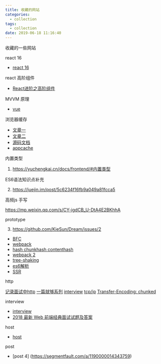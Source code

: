 ```yaml
---
title: 收藏的网站
categories:
  - collection
tags:
  - collection
date: 2019-06-18 11:16:40
---
```

收藏的一些网站

<!--more -->

react 16

* [react 16](https://segmentfault.com/a/1190000017321982)

react 高阶组件

* [React进阶之高阶组件](https://www.cnblogs.com/libin-1/p/7087605.html)

MVVM 原理

* [vue](https://juejin.im/entry/5923973da22b9d005893805a)

浏览器缓存

* [文章一](https://www.cnblogs.com/slly/p/6732749.html)
* [文章二](http://caibaojian.com/http-cache-2.html)
* [源码文档](https://www.cnblogs.com/etoah/p/5579622.html)
* [appcache](https://blog.csdn.net/liqinghua1653/article/details/31387761)

内置类型

1. https://yuchengkai.cn/docs/frontend/#内置类型

ES6语法知识点补充

2. https://juejin.im/post/5c6234f16fb9a049a81fcca5

高频js 手写

https://mp.weixin.qq.com/s/CY-igdCB_U-DtA4E2BKhhA

prototype

3. https://github.com/KieSun/Dream/issues/2

* [BFC](https://www.cnblogs.com/chen-cong/p/7862832.html)
* [webpack](https://segmentfault.com/a/1190000014148611)
* [hash chunkhash contenthash](https://www.cnblogs.com/heyushuo/p/8543889.html)
* [webpack 2](https://www.cnblogs.com/wangppjy/p/10140488.html)
* [tree-shaking](http://www.manongjc.com/article/9404.html)
* [es6解析](https://juejin.im/post/5c6234f16fb9a049a81fcca5)
* [SSR](https://www.jianshu.com/p/10b6074d772c)


http

[记录面试中http](https://www.cnblogs.com/daisygogogo/p/10741597.html)
[一篇就够系列](https://www.cnblogs.com/ranyonsue/p/5984001.html)
[interview](https://blog.csdn.net/yicixing7/article/details/79320821)
[tcp/ip](https://blog.csdn.net/qq_41517936/article/details/80886618)
[Transfer-Encoding: chunked](https://www.cnblogs.com/xuehaoyue/p/6639029.html)

interview

* [interview](https://segmentfault.com/a/1190000002629708)
* [2018 最新 Web 前端经典面试试题及答案](https://blog.csdn.net/wdlhao/article/details/79079660)

host

* [host](https://www.jianshu.com/p/f2e219fb1ced)

post 

* [post 4] (https://segmentfault.com/a/1190000014343759)